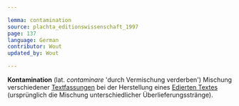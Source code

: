 ```yaml
---

lemma: contamination
source: plachta_editionswissenschaft_1997
page: 137
language: German
contributor: Wout
updated_by: Wout

---
```


**Kontamination** (lat. _contaminare_ 'durch Vermischung verderben') Mischung verschiedener [Textfassungen](version.html) bei der Herstellung eines [Edierten Textes](textEdited.html) (ursprünglich die Mischung unterschiedlicher Überlieferungsstränge).
